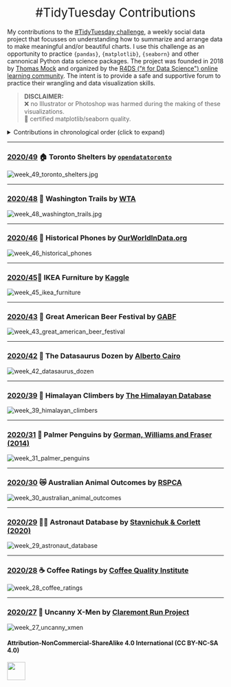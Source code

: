 <h1 style="font-weight:normal" align="center">
  &nbsp;#TidyTuesday Contributions&nbsp;
</h1>

My contributions to the [#TidyTuesday challenge](https://github.com/rfordatascience/tidytuesday), a weekly social data project that focusses on understanding how to summarize and arrange data to make meaningful and/or beautiful charts. I use this challenge as an opportunity to practice `{pandas}`, `{matplotlib}`, `{seaborn}` and other cannonical Python data science packages. The project was founded in 2018 by [Thomas Mock](https://thomasmock.netlify.com/) and organized by the [R4DS ("`R` for Data Science") online learning community](https://twitter.com/r4dscommunity). The intent is to provide a safe and supportive forum to practice their wrangling and data visualization skills.  

> **DISCLAIMER:**  
❌ no Illustrator or Photoshop was harmed during the making of these visualizations.  
💯 certified matplotlib/seaborn quality.

<details>
  <summary>Contributions in chronological order (click to expand)</summary>
  
<!-- toc -->
* **Challenges 2020**
  - 2020/27 [🦸 Uncanny X-Men](https://github.com/christopher-reed/tidytuesday/blob/master/2020/week_27/images/xmen.png)
  - 2020/28 [☕️ Coffee Ratings](https://github.com/christopher-reed/tidytuesday/blob/master/2020/week_28/images/week_28_final.png)
  - 2020/29 [👨‍🚀 Astronaut Database](https://github.com/christopher-reed/tidytuesday/blob/master/2020/week_29/astronaut_fig.PNG)
  - 2020/30 [😿 Australian Animal Outcomes](https://github.com/christopher-reed/tidytuesday/blob/master/2020/week_30/images/RSPCA_animal_outcomes.jpg)
  - 2020/31 [🐧 Palmer Penguins](https://github.com/christopher-reed/tidytuesday/blob/master/2020/week_31/images/penguins_final.jpg)
  - 2020/39 [🗻 Himalayan Climbers](https://github.com/christopher-reed/tidytuesday/blob/master/2020/week_39/everest.jpg)
  - 2020/42 [🦖 The Datasaurus Dozen](https://github.com/christopher-reed/tidytuesday/blob/master/2020/week_42/datasaurus_dozen_rainbow.jpg)
  - 2020/43 [🍻 Great American Beer Festival](https://github.com/christopher-reed/tidytuesday/blob/master/2020/week_43/tidytuesday_beer.jpg)
  - 2020/45 [📏 IKEA Furniture](https://github.com/christopher-reed/tidytuesday/blob/master/2020/week_45/ikea.jpg)
  - 2020/46 [📱 Historical Phones](https://github.com/christopher-reed/tidytuesday/blob/master/2020/week_46/tidy_tuesday_phones.jpg)
  - 2020/48[🌲 Washington Trails](https://github.com/christopher-reed/tidytuesday/blob/master/2020/week_48/washington_trails.jpg)
  - 2020/49 [🏠 Toronto Shelters](https://github.com/christopher-reed/tidytuesday/blob/master/2020/week_49/toronto_shelters_plot.jpg)
  
<!-- tocstop -->

</details>

***
### [2020/49](https://github.com/christopher-reed/tidytuesday/blob/master/2020/week_49/toronto_shelters_plot.jpg) 🏠 Toronto Shelters by [`opendatatoronto`](https://github.com/sharlagelfand/opendatatoronto)

![week_49_toronto_shelters.jpg](https://github.com/christopher-reed/tidytuesday/blob/master/2020/week_49/toronto_shelters_plot.jpg)

***

### [2020/48](https://raw.githubusercontent.com/christopher-reed/tidytuesday/tree/master/2020/week_27) 🌲 Washington Trails by [WTA](https://www.wta.org/)

![week_48_washington_trails.jpg](https://github.com/christopher-reed/tidytuesday/blob/master/2020/week_48/washington_trails.jpg)

***

### [2020/46](https://github.com/christopher-reed/tidytuesday/tree/master/2020/week_46) 📱 Historical Phones by [OurWorldInData.org](https://ourworldindata.org/technology-adoption#technology-leapfrogging)

![week_46_historical_phones](https://github.com/christopher-reed/tidytuesday/blob/master/2020/week_46/tidy_tuesday_phones.jpg)

***

### [2020/45](https://github.com/christopher-reed/tidytuesday/tree/master/2020/week_45)📏 IKEA Furniture by [Kaggle](https://www.kaggle.com/ahmedkallam/ikea-sa-furniture-web-scraping)

![week_45_ikea_furniture](https://github.com/christopher-reed/tidytuesday/blob/master/2020/week_45/ikea.jpg)

***

### [2020/43](https://github.com/christopher-reed/tidytuesday/tree/master/2020/week_43) 🍻 Great American Beer Festival by [GABF](https://www.greatamericanbeerfestival.com/the-competition/winners/)

![week_43_great_american_beer_festival](https://github.com/christopher-reed/tidytuesday/blob/master/2020/week_43/tidytuesday_beer.jpg)

***

### [2020/42](https://github.com/christopher-reed/tidytuesday/tree/master/2020/week_42) 🦖 The Datasaurus Dozen by [Alberto Cairo](http://www.thefunctionalart.com/2016/08/download-datasaurus-never-trust-summary.html)

![week_42_datasaurus_dozen](https://github.com/christopher-reed/tidytuesday/blob/master/2020/week_42/datasaurus_dozen_rainbow.jpg)

***

### [2020/39](https://github.com/christopher-reed/tidytuesday/tree/master/2020/week_39) 🗻 Himalayan Climbers by [The Himalayan Database](https://www.himalayandatabase.com/)

![week_39_himalayan_climbers](https://github.com/christopher-reed/tidytuesday/blob/master/2020/week_39/everest.jpg)

***

### [2020/31](https://github.com/christopher-reed/tidytuesday/tree/master/2020/week_31) 🐧 Palmer Penguins by [Gorman, Williams and Fraser (2014)](https://portal.edirepository.org/nis/mapbrowse?packageid=knb-lter-pal.219.5)

![week_31_palmer_penguins](https://github.com/christopher-reed/tidytuesday/blob/master/2020/week_31/images/penguins_final.jpg)

***

### [2020/30](https://github.com/christopher-reed/tidytuesday/tree/master/2020/week_30) 😿 Australian Animal Outcomes by [RSPCA](https://www.rspca.org.au/sites/default/files/RSPCA%20Report%20on%20animal%20outcomes%202018-2019.pdf)

![week_30_australian_animal_outcomes](https://github.com/christopher-reed/tidytuesday/blob/master/2020/week_30/images/RSPCA_animal_outcomes.jpg)

***

### [2020/29](https://github.com/christopher-reed/tidytuesday/tree/master/2020/week_29) 👨‍🚀 Astronaut Database by [Stavnichuk & Corlett (2020)](https://doi.org/10.17632/86tsnnbv2w.1)

![week_29_astronaut_database](https://github.com/christopher-reed/tidytuesday/blob/master/2020/week_29/astronaut_fig.PNG)

***

### [2020/28](https://github.com/christopher-reed/tidytuesday/tree/master/2020/week_28) ☕️ Coffee Ratings by [Coffee Quality Institute](https://github.com/jldbc/coffee-quality-database)

![week_28_coffee_ratings](https://github.com/christopher-reed/tidytuesday/blob/master/2020/week_28/images/week_28_final.png)

***

### [2020/27](https://github.com/christopher-reed/tidytuesday/tree/master/2020/week_27) 🦸️ Uncanny X-Men by [Claremont Run Project](http://www.claremontrun.com/)

![week_27_uncanny_xmen](https://github.com/christopher-reed/tidytuesday/blob/master/2020/week_27/images/xmen.png)


#### Attribution-NonCommercial-ShareAlike 4.0 International (CC BY-NC-SA 4.0)
<div style="width:300px; height:200px">
<img src=https://camo.githubusercontent.com/00f7814990f36f84c5ea74cba887385d8a2f36be/68747470733a2f2f646f63732e636c6f7564706f7373652e636f6d2f696d616765732f63632d62792d6e632d73612e706e67 alt="" height="42">
</div>
